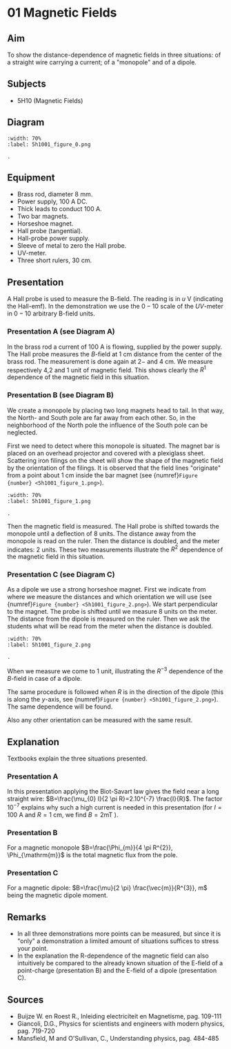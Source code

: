 # 01 Magnetic Fields 
    
  
## Aim   
 To show the distance-dependence of magnetic fields in three situations: of a straight wire carrying a current; of a "monopole" and of a dipole.    
  
## Subjects   
* 5H10 (Magnetic Fields)   

## Diagram
   
```{figure} figures/figure_0.png
:width: 70%  
:label: 5h1001_figure_0.png  

. 
```

## Equipment
- Brass rod, diameter $8 \mathrm{~mm}$.
- Power supply, $100\mathrm{~A}$ DC.
- Thick leads to conduct $100 \mathrm{~A}$.
- Two bar magnets.
- Horseshoe magnet.
- Hall probe (tangential).
- Hall-probe power supply.
- Sleeve of metal to zero the Hall probe.
- UV-meter.
- Three short rulers, $30 \mathrm{~cm}$.
     
  
## Presentation   
A Hall probe is used to measure the B-field. The reading is in $u \mathrm{~V}$ (indicating the Hall-emf). In the demonstration we use the $0-10$ scale of the $U V$-meter in $0-10$ arbitrary B-field units.

### Presentation A (see Diagram A)

In the brass rod a current of $100 \mathrm{~A}$ is flowing, supplied by the power supply. The Hall probe measures the $B$-field at $1 \mathrm{~cm}$ distance from the center of the brass rod. The measurement is done again at $2 -$ and $4 \mathrm{~cm}$. We measure respectively 4,2 and 1 unit of magnetic field. This shows clearly the $R^{1}$ dependence of the magnetic field in this situation.

### Presentation B (see Diagram B)

We create a monopole by placing two long magnets head to tail. In that way, the North- and South pole are far away from each other. So, in the neighborhood of the North pole the influence of the South pole can be neglected.

First we need to detect where this monopole is situated. The magnet bar is placed on an overhead projector and covered with a plexiglass sheet. Scattering iron filings on the sheet will show the shape of the magnetic field by the orientation of the filings. It is observed that the field lines "originate" from a point about $1 \mathrm{~cm}$ inside the bar magnet (see {numref}`Figure {number} <5h1001_figure_1.png>`). 

```{figure} figures/figure_1.png
:width: 70%  
:label: 5h1001_figure_1.png  

. 
```
Then the magnetic field is measured. The Hall probe is shifted towards the monopole until a deflection of 8 units. The distance away from the monopole is read on the ruler. Then the distance is doubled, and the meter indicates: 2 units. These two measurements illustrate the $R^{2}$ dependence of the magnetic field in this situation. 

### Presentation C (see Diagram C)

As a dipole we use a strong horseshoe magnet. First we indicate from where we measure the distances and which orientation we will use (see {numref}`Figure {number} <5h1001_figure_2.png>`). We start perpendicular to the magnet. The probe is shifted until we measure 8 units on the meter. The distance from the dipole is measured on the ruler. Then we ask the students what will be read from the meter when the distance is doubled. 

```{figure} figures/figure_2.png
:width: 70%  
:label: 5h1001_figure_2.png  

. 
```
When we measure we come to 1 unit, illustrating the $R^{-3}$ dependence of the $B$-field in case of a dipole.

The same procedure is followed when $R$ is in the direction of the dipole (this is along the $y$-axis, see {numref}`Figure {number} <5h1001_figure_2.png>`). The same dependence will be found.

Also any other orientation can be measured with the same result.  
  
## Explanation   
Textbooks explain the three situations presented.

### Presentation A

In this presentation applying the Biot-Savart law gives the field near a long straight wire: $B=\frac{\mu_{0} I}{2 \pi R}=2.10^{-7} \frac{I}{R}$. The factor $10^{-7}$ explains why such a high current is needed in this presentation (for $I=100 \mathrm{~A}$ and $R=1 \mathrm{~cm}$, we find $B=2 \mathrm{mT}$ ).

### Presentation B

For a magnetic monopole $B=\frac{\Phi_{m}}{4 \pi R^{2}}, \Phi_{\mathrm{m}}$ is the total magnetic flux from the pole.

### Presentation C

For a magnetic dipole: $B=\frac{\mu}{2 \pi} \frac{\vec{m}}{R^{3}}, m$ being the magnetic dipole moment.   
  
## Remarks
 *  In all three demonstrations more points can be measured, but since it is "only" a demonstration a limited amount of situations suffices to stress your point. 
 *  In the explanation the R-dependence of the magnetic field can also intuitively be compared to the already known situation of the E-field of a point-charge (presentation B) and the E-field of a dipole (presentation C).
   
  
## Sources
 *  Buijze W. en Roest R., Inleiding electriciteit en Magnetisme, pag. 109-111 
 *  Giancoli, D.G., Physics for scientists and engineers with modern physics, pag.    719-720 
 *  Mansfield, M and O'Sullivan, C., Understanding physics, pag. 484-485
  